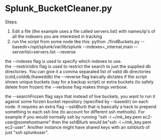 # Splunk_BucketCleaner.py

Steps:
1. Edit a file (the example uses a file called servers.list) with names/ip's of all the indexers you are interested in tracking
2. run the script from some node like this:
        python ./findBuckets.py --basedir=/opt/splunk/var/lib/splunk --indexes=_internal,main --serverlist=servers.list --reverse

the --indexes flag is used to specify which indexes to use.  
the --restrictdirs flag is used to restrict the search to just the supplied db directories. You can give it a comma separated list of valid db directories (cold,colddb,thaweddb)
the --reverse flag baically dictates if the script shows unique buckets (say for a backup script) or extra buckets (to safely delete from frozen)
the --verbose flag makes things verbose.

the --searchFrozen flag says that instead of live buckets, you want to run it against some forzen bucket repository (specified by --basedir) on each node. It requires an extra flag --sshBlurb that is basically a hack to prepend something to each ssh line (to account for different ssh methods).  For example if you would normally ssh by running "ssh -i ~/mk_key.pem ec2-user@somehostname" then the sshBllurb would be"ssh -i ~/mk_key.pem ec2-user". Another instance might have shared keys with an sshblurb of just "ssh splunkuser".